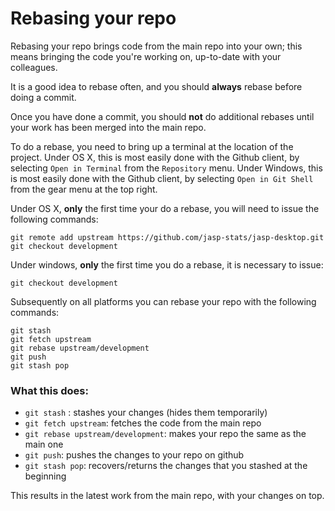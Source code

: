 Rebasing your repo
===========

Rebasing your repo brings code from the main repo into your own; this means bringing the code you're working on, up-to-date with your colleagues.

It is a good idea to rebase often, and you should **always** rebase before doing a commit.

Once you have done a commit, you should **not** do additional rebases until your work has been merged into the main repo.

To do a rebase, you need to bring up a terminal at the location of the project. Under OS X, this is most easily done with the Github client, by selecting `Open in Terminal` from the `Repository` menu. Under Windows, this is most easily done with the Github client, by selecting `Open in Git Shell` from the gear menu at the top right.

Under OS X, **only** the first time your do a rebase, you will need to issue the following commands:

    git remote add upstream https://github.com/jasp-stats/jasp-desktop.git
    git checkout development
    
Under windows, **only** the first time you do a rebase, it is necessary to issue:

    git checkout development

Subsequently on all platforms you can rebase your repo with the following commands:

    git stash
    git fetch upstream
    git rebase upstream/development
    git push
    git stash pop

### What this does:

 * `git stash` : stashes your changes (hides them temporarily)
 * `git fetch upstream`: fetches the code from the main repo
 * `git rebase upstream/development`: makes your repo the same as the main one
 * `git push`: pushes the changes to your repo on github
 * `git stash pop`: recovers/returns the changes that you stashed at the beginning

This results in the latest work from the main repo, with your changes on top.

